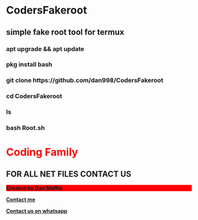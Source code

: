 # CodersFakeroot
<h2>simple fake root tool for termux</h2>
<p></p>
<b>
<h3>apt upgrade && apt update</h3>
<p></p>
<h3>pkg install bash</h3>
<p></p>
<h3> git clone https://github.com/dan998/CodersFakeroot</>
<p></p>
<h3>cd CodersFakeroot</h3>
<p></p>
<h3> ls</h3>
<p></p>
<h3> bash Root.sh</h3>

<b>
<h1 style="color: #ff0000">Coding Family</h1>
<h2> FOR ALL NET FILES CONTACT US</h2>
<p style="background-color:red">Created by Dan Maffia</p>
<a href="https://t.me/CyberTechBlackhack">Contact me</a>
<p></p>
<a href="https://chat.whatsapp.com/DFYXTbDxUHj65g8ri4M6dj">Contact us on whatsapp</a>
